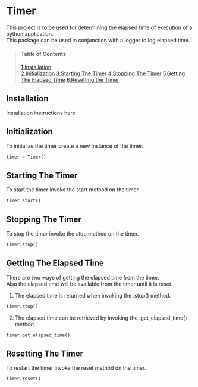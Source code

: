 # Timer
This project is to be used for determining the elapsed time of execution of a python application.    
This package can be used in conjunction with a logger to log elapsed time.

> #### Table of Contents  
> [1.Installation](#installation)  
> [2.Initialization](#initialization)
> [3.Starting The Timer](#starting-the-timer)
> [4.Stopping The Timer](#stopping-the-timer)
> [5.Getting The Elapsed Time](#getting-the-elapsed-time)
> [6.Resetting the Timer](#resetting-the-timer)

## Installation
Installation instructions here

## Initialization
To initialize the timer create a new instance of the timer.

```python
timer = Timer()
```

## Starting The Timer
To start the timer invoke the start method on the timer.

```python
timer.start()
```

## Stopping The Timer
To stop the timer invoke the stop method on the timer.

```python
timer.stop()
```

## Getting The Elapsed Time
There are two ways of getting the elapsed time from the timer.    
Also the elapsed time will be available from the timer until it is reset.    

1. The elapsed time is returned when invoking the .stop() method.
```python
timer.stop()
```

2. The elapsed time can be retrieved by invoking the .get_elapsed_time() method.
```python
timer.get_elapsed_time()
```

## Resetting The Timer
To restart the timer invoke the reset method on the timer.
```python
timer.reset()
```